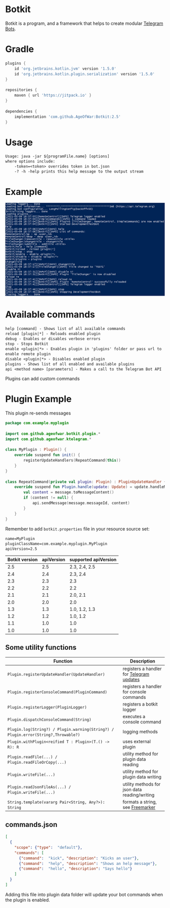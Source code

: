 # Botkit
Botkit is a program, and a framework that helps to create modular [Telegram Bots](https://core.telegram.org/bots).

# Gradle
```groovy
plugins {
    id 'org.jetbrains.kotlin.jvm' version '1.5.0'
    id 'org.jetbrains.kotlin.plugin.serialization' version '1.5.0'
}

repositories {
    maven { url 'https://jitpack.io' }
}

dependencies {
    implementation 'com.github.AgeOfWar:Botkit:2.5'
}
```

# Usage
```text
Usage: java -jar ${programFile.name} [options]
where options include:
    -token=<token> overrides token in bot.json
    -? -h -help prints this help message to the output stream
```

# Example
![example](example.png)

# Available commands
```text
help [command] - Shows list of all available commands
reload [plugin|*] - Reloads enabled plugin
debug - Enables or disables verbose errors
stop - Stops Botkit
enable <plugin|*> - Enables plugin in 'plugins' folder or pass url to enable remote plugin
disable <plugin|*> - Disables enabled plugin
plugins - Shows list of all enabled and available plugins
api <method name> [parameters] - Makes a call to the Telegram Bot API
```
Plugins can add custom commands

# Plugin Example
This plugin re-sends messages

```kotlin
package com.example.myplugin

import com.github.ageofwar.botkit.plugin.*
import com.github.ageofwar.ktelegram.*

class MyPlugin : Plugin() {
    override suspend fun init() {
        registerUpdateHandlers(RepeatCommand(this))
    }
}

class RepeatCommand(private val plugin: Plugin) : PluginUpdateHandler {
    override suspend fun Plugin.handle(update: Update) = update.handleMessage { message ->
        val content = message.toMessageContent()
        if (content != null) {
            api.sendMessage(message.messageId, content)
        }
    }
}
```

Remember to add `botkit.properties` file in your resource source set:
```properties
name=MyPlugin
pluginClassName=com.example.myplugin.MyPlugin
apiVersion=2.5
```

| Botkit version | apiVersion | supported apiVersion |
|----------------|------------|----------------------|
| 2.5            | 2.5        | 2.3, 2.4, 2.5        |
| 2.4            | 2.4        | 2.3, 2.4             |
| 2.3            | 2.3        | 2.3                  |
| 2.2            | 2.2        | 2.2                  |
| 2.1            | 2.1        | 2.0, 2.1             |
| 2.0            | 2.0        | 2.0                  |
| 1.3            | 1.3        | 1.0, 1.2, 1.3        |
| 1.2            | 1.2        | 1.0, 1.2             |
| 1.1            | 1.0        | 1.0                  |
| 1.0            | 1.0        | 1.0                  |

## Some utility functions

| Function                                                                           | Description                                                                           |
|------------------------------------------------------------------------------------|---------------------------------------------------------------------------------------|
| `Plugin.registerUpdateHandler(UpdateHandler)                                     ` | registers a handler for [Telegram updates](https://core.telegram.org/bots/api#update) |
| `Plugin.registerConsoleCommand(PluginCommand)                                    ` | registers a handler for console commands                                              |
| `Plugin.registerLogger(PluginLogger)                                             ` | registers a botkit logger                                                             |
| `Plugin.dispatchConsoleCommand(String)                                           ` | executes a console command                                                            |
| `Plugin.log(String?) / Plugin.warning(String?) / Plugin.error(String?,Throwable?)` | logging methods                                                                       |
| `Plugin.withPlugin<reified T : Plugin>(T.() -> R): R                             ` | uses external plugin                                                                  |
| `Plugin.readFile(...) / Plugin.readFileOrCopy(...)                               ` | utility method for plugin data reading                                                |
| `Plugin.writeFile(...)                                                           ` | utility method for plugin data writing                                                |
| `Plugin.readJsonFileAs(...) / Plugin.writeFile(...)                              ` | utility methods for json data reading/writing                                         |
| `String.template(vararg Pair<String, Any?>): String                              ` | formats a string, see [Freemarker](https://freemarker.apache.org/docs/index.html)     |

## commands.json
```json
[
  {
    "scope": {"type":  "default"},
    "commands": [
      {"command":  "kick", "description": "Kicks an user"},
      {"command":  "help", "description": "Shows an help message"},
      {"command":  "hello", "description": "Says hello"}
    ]
  }
]
```
Adding this file into plugin data folder will update your bot commands when the plugin is enabled.
